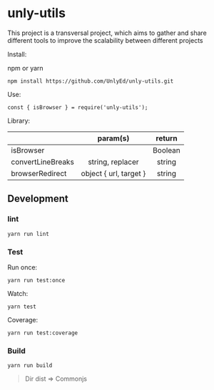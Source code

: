 # unly-utils

This project is a transversal project, which aims to gather and share different tools to improve the scalability between different projects

Install:

npm or yarn

```
npm install https://github.com/UnlyEd/unly-utils.git
```

Use:

```
const { isBrowser } = require('unly-utils');
```

Library:

|   | param(s)         | return |
| :--------------- |:---------------:| :-----:|
| isBrowser |          | Boolean |
| convertLineBreaks  | string, replacer | string |
| browserRedirect  | object { url, target } | string |

## Development

### lint

```
yarn run lint
```

### Test

Run once:
```
yarn run test:once
```

Watch:
```
yarn test
```

Coverage:
```
yarn run test:coverage
```

### Build

```
yarn run build
```
> Dir dist => Commonjs
